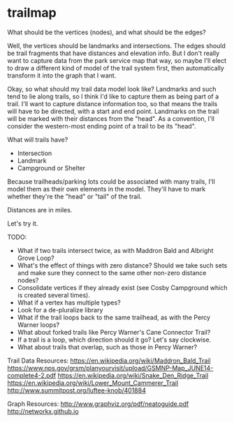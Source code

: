 # trailmap

What should be the vertices (nodes), and what should be the edges?

Well, the vertices should be landmarks and intersections. The edges should be trail fragments that have distances and elevation info. But I don't really want to capture data from the park service map that way, so maybe I'll elect to draw a different kind of model of the trail system first, then automatically transform it into the graph that I want.

Okay, so what should my trail data model look like? Landmarks and such tend to lie along trails, so I think I'd like to capture them as being part of a trail. I'll want to capture distance information too, so that means the trails will have to be directed, with a start and end point. Landmarks on the trail will be marked with their distances from the "head". As a convention, I'll consider the western-most ending point of a trail to be its "head".

What will trails have?
- Intersection
- Landmark
- Campground or Shelter

Because trailheads/parking lots could be associated with many trails, I'll model them as their own elements in the model. They'll have to mark whether they're the "head" or "tail" of the trail. 

Distances are in miles.

Let's try it.

TODO:
- What if two trails intersect twice, as with Maddron Bald and Albright Grove Loop?
- What's the effect of things with zero distance? Should we take such sets and make sure they connect to the same other non-zero distance nodes?
- Consolidate vertices if they already exist (see Cosby Campground which is created several times).
- What if a vertex has multiple types?
- Look for a de-pluralize library
- What if the trail loops back to the same trailhead, as with the Percy Warner loops?
- What about forked trails like Percy Warner's Cane Connector Trail?
- If a trail is a loop, which direction should it go? Let's say clockwise.
- What about trails that overlap, such as those in Percy Warner?

Trail Data Resources:
https://en.wikipedia.org/wiki/Maddron_Bald_Trail
https://www.nps.gov/grsm/planyourvisit/upload/GSMNP-Map_JUNE14-complete4-2.pdf
https://en.wikipedia.org/wiki/Snake_Den_Ridge_Trail
https://en.wikipedia.org/wiki/Lower_Mount_Cammerer_Trail
http://www.summitpost.org/luftee-knob/401884

Graph Resources:
http://www.graphviz.org/pdf/neatoguide.pdf
http://networkx.github.io